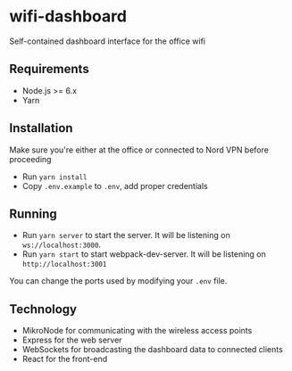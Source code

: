 # wifi-dashboard

Self-contained dashboard interface for the office wifi

## Requirements

* Node.js >= 6.x
* Yarn

## Installation

Make sure you're either at the office or connected to Nord VPN before proceeding

* Run `yarn install`
* Copy `.env.example` to `.env`, add proper credentials

## Running

* Run `yarn server` to start the server. It will be listening on `ws://localhost:3000`.
* Run `yarn start` to start webpack-dev-server. It will be listening on `http://localhost:3001`

You can change the ports used by modifying your `.env` file.

## Technology

* MikroNode for communicating with the wireless access points
* Express for the web server
* WebSockets for broadcasting the dashboard data to connected clients
* React for the front-end
